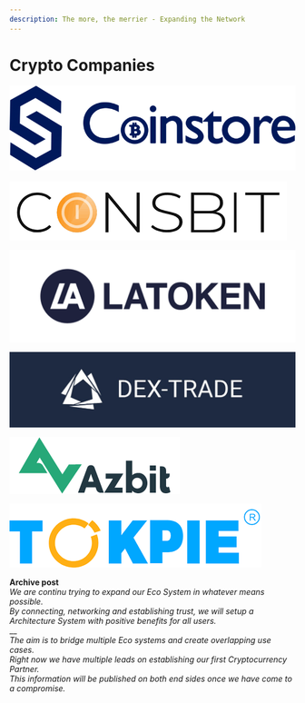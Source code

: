 ```yaml
---
description: The more, the merrier - Expanding the Network
---
```


# Crypto Companies

<img src="../../../../.gitbook/assets/image (17) (1).png" alt="" data-size="original">\
\
![](<../../../../.gitbook/assets/image (21).png>)

![](<../../../../.gitbook/assets/image (17).png>)

![](<../../../../.gitbook/assets/image (12).png>)

![](<../../../../.gitbook/assets/image (20).png>)

![](<../../../../.gitbook/assets/image (23).png>)



**Archive post**\
_We are continu trying to expand our Eco System in whatever means possible._ \
_By connecting, networking and establishing trust, we will setup a Architecture System with positive benefits for all users._\
__\
_The aim is to bridge multiple Eco systems and create overlapping use cases._\
_Right now we have multiple leads on establishing our first Cryptocurrency Partner._\
_This information will be published on both end sides once we have come to a compromise._
